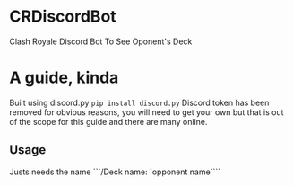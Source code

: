 # CRDiscordBot
Clash Royale Discord Bot To See Oponent's Deck

# A guide, kinda
Built using discord.py
```pip install discord.py```
Discord token has been removed for obvious reasons, you will need to get your own but that is out of the scope for this guide and there are many online. 
## Usage
Justs needs the name
```/Deck name: `opponent name````
